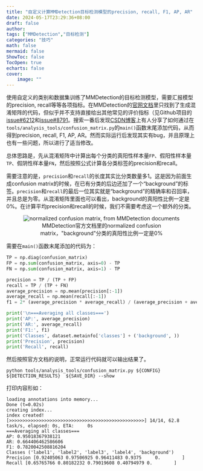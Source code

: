 ```yaml
---
title: "自定义计算MMDetection目标检测模型的precision, recall, F1, AP, AR"
date: 2024-05-17T23:29:36+08:00
draft: false
author:
tags: ["MMDetection","目标检测"]
categories: "技巧"
math: false
mermaid: false
ShowToc: false
TocOpen: true
echarts: false
cover:
    image: ""
---
```


使用自定义的类别和数据集训练了MMDetection的目标检测模型，需要汇报模型的precision, recall等等各项指标。在MMDetection的[官网文档](https://mmdetection.readthedocs.io/en/latest/user_guides/index.html)里只找到了生成混淆矩阵的代码，但似乎并不支持直接给出其他常见的评价指标（见Github项目的[issue#6212](https://github.com/open-mmlab/mmdetection/issues/6212)和[issue#8791](https://github.com/open-mmlab/mmdetection/discussions/8791)。搜索一番后发现[CSDN博客](https://blog.csdn.net/xiao_9626/article/details/136810538)上有人分享了如何通过在`tools/analysis_tools/confusion_matrix.py`的`main()`函数末尾添加代码，从而得到precision, recall, F1, AP, AR。然而实际运行后发现其实有bug，并且原理上也有一些问题，所以进行了适当修改。

总体思路是，先从混淆矩阵中计算出每个分类的真阳性样本量`FP`、假阳性样本量`TP`、假阴性样本量`FN`，然后按照公式计算各分类标签的precision和recall。

需要注意的是，`precision`和`recall`的长度其实比分类数量多1。这是因为前面生成confusion matrix的时候，在已有分类的后边还加了一个“background”的标签。`precision`和`recall`的最后一位其实就是“background”的精确率和召回率，并且总是为零。从混淆矩阵里面也可以看出，background的真阳性比例一定是0%。在计算平均precision和recall的时候，我们不需要考虑这一个额外的分类。

<center><figure>
<img src="https://user-images.githubusercontent.com/12907710/140513068-994cdbf4-3a4a-48f0-8fd8-2830d93fd963.png" alt="normalized confusion matrix, from MMDetection documents"  />
<figcaption>MMDetection官方文档里的normalized confusion matrix，"background"分类的真阳性比例一定是0%</figcaption>
</figure></center>

需要在`main()`函数末尾添加的代码为：

```python
TP = np.diag(confusion_matrix)
FP = np.sum(confusion_matrix, axis=0) - TP
FN = np.sum(confusion_matrix, axis=1) - TP

precision = TP / (TP + FP)
recall = TP / (TP + FN)
average_precision = np.mean(precision[:-1])
average_recall = np.mean(recall[:-1])
f1 = 2* (average_precision * average_recall) / (average_precision + average_recall)

print('\n===Averaging all classes===')
print('AP:', average_precision)
print('AR:', average_recall)
print('F1:', f1)
print('Classes', dataset.metainfo['classes'] + ('background', ))
print('Precision', precision)
print('Recall', recall)
```

然后按照官方文档的说明，正常运行代码就可以输出结果了。

```
python tools/analysis_tools/confusion_matrix.py ${CONFIG}  ${DETECTION_RESULTS}  ${SAVE_DIR} --show
```

打印内容形如：

```
loading annotations into memory...
Done (t=0.02s)
creating index...
index created!
[>>>>>>>>>>>>>>>>>>>>>>>>>>>>>>>>>>>>>>>>>>>>>>>>>>] 14/14, 62.8 task/s, elapsed: 0s, ETA:     0s
===Averaging all classes===
AP: 0.95018367938121
AR: 0.664406462586606
F1: 0.7820042508816204
Classes ('label1', 'label2', 'label3', 'label4', 'background')
Precision [0.92405063 0.97506925 0.96411483 0.9375     0.        ]
Recall [0.65765766 0.80182232 0.79019608 0.40794979 0.        ]
```